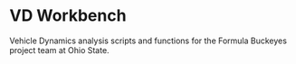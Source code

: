 # VD Workbench
 Vehicle Dynamics analysis scripts and functions for the Formula Buckeyes project team at Ohio State. 
